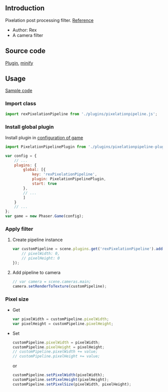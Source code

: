 ## Introduction

Pixelation post processing filter. [Reference](https://www.geeks3d.com/20101029/shader-library-pixelation-post-processing-effect-glsl/)

- Author: Rex
- A camera filter

## Source code

[Plugin](https://github.com/rexrainbow/phaser3-rex-notes/blob/master/plugins/pixelationpipeline-plugin.js), [minify](https://github.com/rexrainbow/phaser3-rex-notes/blob/master/dist/rexpixelationpipelineplugin.min.js)

## Usage

[Sample code](https://github.com/rexrainbow/phaser3-rex-notes/tree/master/examples/shader-pixelation)

 

### Import class

```javascript
import rexPixelationPipeline from './plugins/pixelationpipeline.js';
```

### Install global plugin

Install plugin in [configuration of game](game.md#configuration)

```javascript
import PixelationPipelinePlugin from './plugins/pixelationpipeline-plugin.js';

var config = {
    // ...
    plugins: {
        global: [{
            key: 'rexPixelationPipeline',
            plugin: PixelationPipelinePlugin,
            start: true
        },
        // ...
        ]
    }
    // ...
};
var game = new Phaser.Game(config);
```

### Apply filter

1. Create pipeline instance
    ```javascript
    var customPipeline = scene.plugins.get('rexPixelationPipeline').add(scene, key, {
        // pixelWidth: 0,
        // pixelHeight: 0
    });
    ```
2. Add pipeline to camera
    ```javascript
    // var camera = scene.cameras.main;
    camera.setRenderToTexture(customPipeline);
    ```

### Pixel size

- Get
    ```javascript
    var pixelWidth = customPipeline.pixelWidth;
    var pixelHeight = customPipeline.pixelHeight;
    ```
- Set
    ```javascript
    customPipeline.pixelWidth = pixelWidth;
    customPipeline.pixelHeight = pixelHeight;
    // customPipeline.pixelWidth += value;
    // customPipeline.pixelHeight += value;
    ```
    or
    ```javascript
    customPipeline.setPixelWidth(pixelWidth);
    customPipeline.setPixelHeight(pixelHeight);
    customPipeline.setPixelSize(pixelWidth, pixelHeight);
    ```